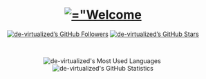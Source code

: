 <p align="center">
	<h1 align="center"><a href="#"><img src="https://readme-typing-svg.demolab.com?font=Montserrat&size=36&pause=2000&color=6699FF&center=true&vCenter=true&random=false&width=420&lines=Welcome+to+My+Profile" alt=="Welcome to My Profile" /></a></h1>
	<p align="center"><a href="https://github.com/de-virtualized?tab=followers"><img src="https://img.shields.io/github/followers/de-virtualized?style=for-the-badge&logoColor=6699FF" alt="de-virtualized&#x2019;s GitHub Followers" title="de-virtualized&#x2019;s GitHub Followers"></a> <a href="#"><img src="https://img.shields.io/github/stars/de-virtualized?style=for-the-badge&logoColor=6699FF" alt="de-virtualized&#x2019;s GitHub Stars" title="de-virtualized&#x2019;s GitHub Stars"></a></p>
</p>

<br />
<p align="center">
	<img src="https://github-readme-stats.vercel.app/api/top-langs/?username=de-virtualized&&theme=transparent&layout=compact&hide_border=true&card_width=420&text_color=6699FF" title="de-virtualized's Most Used Languages" alt="de-virtualized's Most Used Languages" />&#xa0;<img src="https://github-readme-stats.vercel.app/api?username=de-virtualized&theme=transparent&hide=prs,issues&count_private=true&hide_border=true&card_width=420&text_color=6699FF" title="de-virtualized's GitHub Statistics" alt="de-virtualized's GitHub Statistics" />
</p>
